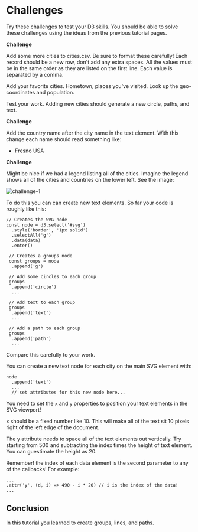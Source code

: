 # Challenges

Try these challenges to test your D3 skills. You should be able to solve these challenges using the ideas from the previous tutorial pages. 

**Challenge**

Add some more cities to cities.csv. Be sure to format these carefully! Each record should be a new row, don't add any extra spaces. All the values must be in the same order as they are listed on the first line. Each value is separated by a comma. 

Add your favorite cities. Hometown, places you've visited. Look up the geo-coordinates and population.

Test your work. Adding new cities should generate a new circle, paths, and text. 

**Challenge**

Add the country name after the city name in the text element. With this change each name should read something like: 

- Fresno USA

**Challenge**

Might be nice if we had a legend listing all of the cities. Imagine the legend shows all of the cities and countries on the lower left. See the image: 

![challenge-1](images/challenge-1.png)

To do this you can can create new text elements. So far your code is roughly like this: 

```JS
// Creates the SVG node
const node = d3.select('#svg')
  .style('border', '1px solid')
  .selectAll('g') 
  .data(data)
  .enter()

 // Creates a groups node
 const groups = node
  .append('g')

 // Add some circles to each group
 groups
  .append('circle')
  ...

 // Add text to each group
 groups
  .append('text')
  ...

 // Add a path to each group
 groups
  .append('path')
  ...
```

Compare this carefully to your work. 

You can create a new text node for each city on the main SVG element with: 

```JS
node
  .append('text')
  ... 
  // set attributes for this new node here...
```

You need to set the `x` and `y` properties to position your text elements in the SVG viewport!

x should be a fixed number like 10. This will make all of the text sit 10 pixels right of the left edge of the document. 

The y attribute needs to space all of the text elements out vertically. Try starting from 500 and subtracting the index times the height of text element. You can guestimate the height as 20. 

Remember! the index of each data element is the second parameter to any of the callbacks! For example: 

```JS
...
.attr('y', (d, i) => 490 - i * 20) // i is the index of the data! 
...
```

## Conclusion

In this tutorial you learned to create groups, lines, and paths. 
